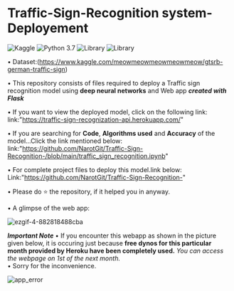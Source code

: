 # Traffic-Sign-Recognition system- Deployement
![Kaggle](https://img.shields.io/badge/Dataset-Kaggle-blue.svg) ![Python 3.7](https://img.shields.io/badge/Python-3.7-brightgreen.svg) ![Library](https://img.shields.io/badge/Library-kears%202.3.1-orange) ![Library](https://img.shields.io/badge/Library-Tensorflow%201.14.0-red)

• Dataset:(https://www.kaggle.com/meowmeowmeowmeowmeow/gtsrb-german-traffic-sign)

• This repository consists of files required to deploy a Traffic sign recognition model using __deep neural networks__ and Web app ___created with Flask___

• If you want to view the deployed model, click on the following link:<br>
link:"https://traffic-sign-recognization-api.herokuapp.com/"

• If you are searching for __Code__, __Algorithms used__ and __Accuracy__ of the model...Click the link mentioned below:
link:"https://github.com/NarotGit/Traffic-Sign-Recognition-/blob/main/traffic_sign_recognition.ipynb"

• For complete project files to deploy this model.link below:
Link:"https://github.com/NarotGit/Traffic-Sign-Recognition-"

•  Please do ⭐ the repository, if it helped you in anyway.

• A glimpse of the web app:

![ezgif-4-882818488cba](https://user-images.githubusercontent.com/76248668/102696992-6260d300-4258-11eb-9388-6810b8979f2b.gif)

___Important Note___
• If you encounter this webapp as shown in the picture given below, it is occuring just because **free dynos for this particular month provided by Heroku have been completely used.** _You can access the webpage on 1st of the next month._<br />
• Sorry for the inconvenience.

![app_error](https://user-images.githubusercontent.com/76248668/102699437-abba1e00-426a-11eb-994e-a1790aeb3fc2.png)
